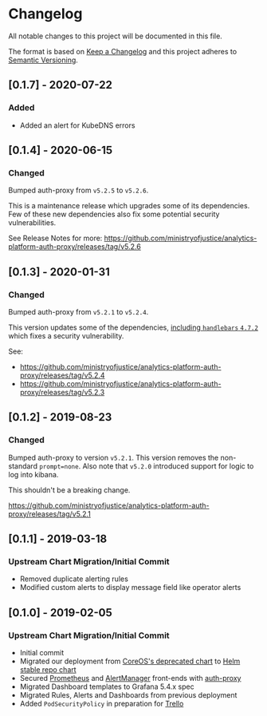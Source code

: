 # Changelog
All notable changes to this project will be documented in this file.

The format is based on [Keep a Changelog](http://keepachangelog.com/en/1.0.0/)
and this project adheres to [Semantic Versioning](http://semver.org/spec/v2.0.0.html).

## [0.1.7] - 2020-07-22
### Added
- Added an alert for KubeDNS errors


## [0.1.4] - 2020-06-15
### Changed
Bumped auth-proxy from `v5.2.5` to `v5.2.6`.

This is a maintenance release which upgrades some of its dependencies.
Few of these new dependencies also fix some potential security
vulnerabilities.

See Release Notes for more: https://github.com/ministryofjustice/analytics-platform-auth-proxy/releases/tag/v5.2.6


## [0.1.3] - 2020-01-31
### Changed
Bumped auth-proxy from `v5.2.1` to `v5.2.4`.

This version updates some of the dependencies, [including
`handlebars` `4.7.2`](https://github.com/ministryofjustice/analytics-platform-auth-proxy/pull/214)
which fixes a security vulnerability.

See:
- https://github.com/ministryofjustice/analytics-platform-auth-proxy/releases/tag/v5.2.4
- https://github.com/ministryofjustice/analytics-platform-auth-proxy/releases/tag/v5.2.3


## [0.1.2] - 2019-08-23
### Changed
Bumped auth-proxy to version `v5.2.1`.
This version removes the non-standard `prompt=none`.
Also note that `v5.2.0` introduced support for logic to log into kibana.

This shouldn't be a breaking change.

https://github.com/ministryofjustice/analytics-platform-auth-proxy/releases/tag/v5.2.1


## [0.1.1] - 2019-03-18
### Upstream Chart Migration/Initial Commit
- Removed duplicate alerting rules
- Modified custom alerts to display message field like operator alerts


## [0.1.0] - 2019-02-05
### Upstream Chart Migration/Initial Commit
- Initial commit
- Migrated our deployment from [CoreOS's deprecated chart](https://github.com/coreos/prometheus-operator/tree/master/helm) to [Helm stable repo chart](https://github.com/helm/charts/tree/master/stable/prometheus-operator)
- Secured [Prometheus](https://prometheus.services.dev.mojanalytics.xyz) and [AlertManager](https://alertmanager.services.dev.mojanalytics.xyz) front-ends with [auth-proxy](https://github.com/ministryofjustice/analytics-platform-auth-proxy)
- Migrated Dashboard templates to Grafana 5.4.x spec
- Migrated Rules, Alerts and Dashboards from previous deployment
- Added `PodSecurityPolicy` in preparation for [Trello](https://trello.com/c/0mfKXhjp)

